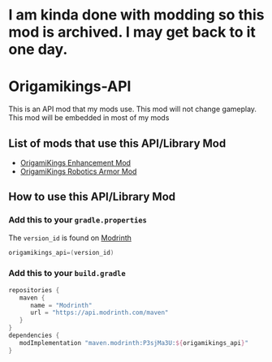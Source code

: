 # I am kinda done with modding so this mod is archived. I may get back to it one day.

# Origamikings-API

This is an API mod that my mods use. This mod will not change gameplay. This mod will be embedded in most of my mods

## List of mods that use this API/Library Mod

- [OrigamiKings Enhancement Mod](https://modrinth.com/mod/origamikings-enhancement-mod)
- [OrigamiKings Robotics Armor Mod](https://modrinth.com/mod/origamikings-robotics-armor-mod)

## How to use this API/Library Mod

### Add this to your `gradle.properties`

The `version_id` is found on [Modrinth](https://modrinth.com/mod/origamikings-api/versions)

```gradle
origamikings_api=(version_id)
```

### Add this to your `build.gradle`

 ```gradle
 repositories {
    maven {
       name = "Modrinth"
       url = "https://api.modrinth.com/maven"
    }
}
dependencies {
    modImplementation "maven.modrinth:P3sjMa3U:${origamikings_api}"
}
 ```
